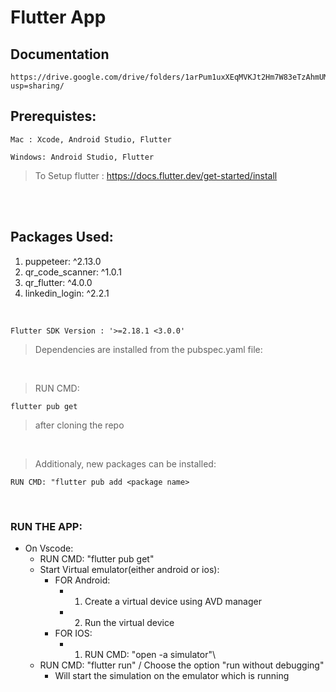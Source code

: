 # Flutter App

## Documentation
```
https://drive.google.com/drive/folders/1arPum1uxXEqMVKJt2Hm7W83eTzAhmUMR?usp=sharing/
```

## Prerequistes: 
```
Mac : Xcode, Android Studio, Flutter
```
```
Windows: Android Studio, Flutter
```
>To Setup flutter : https://docs.flutter.dev/get-started/install

<br/>
<br/>

Packages Used:
------------- 
1. puppeteer: ^2.13.0
2. qr_code_scanner: ^1.0.1
3. qr_flutter: ^4.0.0
4. linkedin_login: ^2.2.1 

<br/>

```
Flutter SDK Version : '>=2.18.1 <3.0.0'
```
>Dependencies are installed from the pubspec.yaml file:

<br/>

>RUN CMD: 
```
flutter pub get
```
>after cloning the repo

<br/>

>Additionaly, new packages can be installed:
```
RUN CMD: "flutter pub add <package name>
```

<br/>

### RUN THE APP:
* On Vscode: 
  * RUN CMD: "flutter pub get"
  * Start Virtual emulator(either android or ios):
    * FOR Android:
      * 1. Create a virtual device using AVD manager
      * 2. Run the virtual device
    * FOR IOS:
      * 1. RUN CMD: "open -a simulator"\
   * RUN CMD: "flutter run" / Choose the option "run without debugging"
     * Will start the simulation on the emulator which is running

